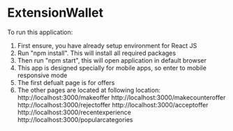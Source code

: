 # ExtensionWallet

To run this application:

1. First ensure, you have already setup environment for React JS
2. Run "npm install". This will install all required packages
3. Then run "npm start", this will open application in default browser
4. This app is designed specially for mobile apps, so enter to mobile responsive mode
5. The first defualt page is for offers
6. The other pages are located at following location:
	http://localhost:3000/makeoffer
	http://localhost:3000/makecounteroffer
	http://localhost:3000/rejectoffer
	http://localhost:3000/acceptoffer
	http://localhost:3000/recentexperience
	http://localhost:3000/popularcategories

